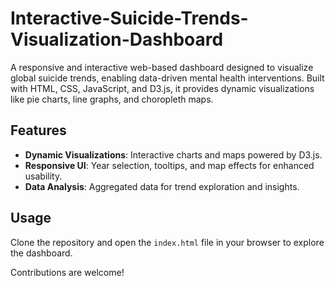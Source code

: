 # Interactive-Suicide-Trends-Visualization-Dashboard

A responsive and interactive web-based dashboard designed to visualize global suicide trends, enabling data-driven mental health interventions. Built with HTML, CSS, JavaScript, and D3.js, it provides dynamic visualizations like pie charts, line graphs, and choropleth maps.

## Features
- **Dynamic Visualizations**: Interactive charts and maps powered by D3.js.  
- **Responsive UI**: Year selection, tooltips, and map effects for enhanced usability.  
- **Data Analysis**: Aggregated data for trend exploration and insights.

## Usage
Clone the repository and open the `index.html` file in your browser to explore the dashboard.

Contributions are welcome!
